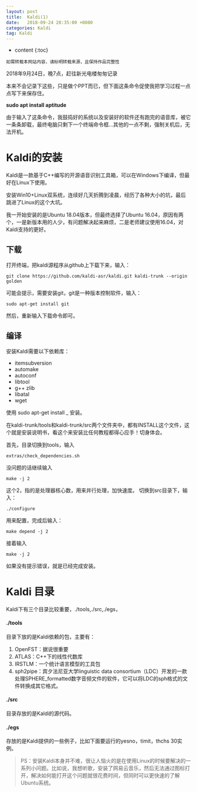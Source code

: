 ```yaml
---
layout: post
title:  Kaldi(1)
date:   2018-09-24 20:35:00 +0800
categories: Kaldi
tag: Kaldi
---
```


* content
{:toc}


`如需转载本网站内容，请标明转载来源，且保持作品完整性`


2018年9月24日，晚7点，赶往新光电楼匆匆记录
     

本来不会记录下这些，只是做个PPT而已，但下面这条命令促使我把学习过程一点点写下来保存住。

**sudo apt install aptitude**

由于输入了这条命令，我鼓捣好的系统以及安装好的软件还有跑完的语音库，被它一条条卸载，最终电脑只剩下一个终端命令框...其他的一点不剩，强制关机后，无法开机。


# Kaldi的安装
Kaldi是一款基于C++编写的开源语音识别工具箱，可以在Windows下编译，但最好在Linux下使用。

安装Win10+Linux双系统，连续好几天折腾到凌晨，经历了各种大小的坑，最后跳进了Linux的这个大坑。

我一开始安装的是Ubuntu 18.04版本，但最终选择了Ubuntu 16.04，原因有两个，一是新版本用的人少，有问题解决起来麻烦，二是老师建议使用16.04，对Kaldi支持的更好。

## 下载
打开终端，把kaldi源程序从github上下载下来，输入：

	git clone https://github.com/kaldi-asr/kaldi.git kaldi-trunk --origin golden
	
可能会提示，需要安装git，git是一种版本控制软件，输入：

	sudo apt-get install git
	
然后，重新输入下载命令即可。

## 编译
安装Kaldi需要以下依赖库：
- itemsubversion 
- automake
- autoconf 
- libtool 
- g++ zlib
- libatal
- wget

使用&nbsp;sudo apt-get install \_&nbsp;安装。
 
在kaldi-trunk/tools和kaldi-trunk/src两个文件夹中，都有INSTALL这个文件，这个就是安装说明书，看这个来安装比任何教程都得心应手！切身体会。

首先，目录切换到tools，输入

	extras/check_dependencies.sh
	
没问题的话继续输入

	make -j 2
	
这个2，指的是处理器核心数，用来并行处理，加快速度。
切换到src目录下，输入：

	./configure
	
用来配置，完成后输入：
	
	make depend -j 2
	
接着输入
	
	make -j 2

如果没有提示错误，就是已经完成安装。

# Kaldi 目录

Kaldi下有三个目录比较重要，./tools,./src,./egs，

#### ./tools 
目录下放的是Kaldi依赖的包，主要有：

 1. OpenFST：据说很重要
 2. ATLAS：C++下的线性代数库
 3. IRSTLM：一个统计语言模型的工具包
 4. sph2pipe：宾夕法尼亚大学linguistic
 data consortium（LDC）开发的一款处理SPHERE_formatted数字音频文件的软件，它可以将LDC的sph格式的文件转换成其它格式。
 
#### ./src
目录存放的是Kaldi的源代码。
 
#### ./egs
存放的是Kaldi提供的一些例子，比如下面要运行的yesno，timit，thchs 30实例。

>PS：安装Kaldi本身并不难，很让人恼火的是在使用Linux的时候要解决的一系列小问题。比如说，我想听歌，安装了网易云音乐，然后无法通过图标打开，解决如何能打开这个问题就很花费时间，但同时可以更快速的了解Ubuntu系统。

